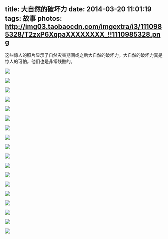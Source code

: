 title: 大自然的破坏力
date: 2014-03-20 11:01:19
tags: 故事
photos: http://img03.taobaocdn.com/imgextra/i3/1110985328/T2zxP6XqpaXXXXXXXX_!!1110985328.png
---

这些惊人的照片显示了自然灾害期间或之后大自然的破坏力。大自然的破坏力真是惊人的可怕。他们也是非常残酷的。 

<!-- more -->

![](http://img01.taobaocdn.com/imgextra/i1/1110985328/T2Ykf7XwtXXXXXXXXX_!!1110985328.jpg)

![](http://img02.taobaocdn.com/imgextra/i2/1110985328/T2PST.XpBXXXXXXXXX_!!1110985328.jpg)

![](http://img03.taobaocdn.com/imgextra/i3/1110985328/T28m28XvJXXXXXXXXX_!!1110985328.jpg)

![](http://img02.taobaocdn.com/imgextra/i2/1110985328/T2hDf.XppXXXXXXXXX_!!1110985328.jpg)

![](http://img02.taobaocdn.com/imgextra/i2/1110985328/T2Y9_7Xy8XXXXXXXXX_!!1110985328.jpg)

![](http://img01.taobaocdn.com/imgextra/i1/1110985328/T2iif5XvtaXXXXXXXX_!!1110985328.jpg)

![](http://img04.taobaocdn.com/imgextra/i4/1110985328/T2XC_6XEpXXXXXXXXX_!!1110985328.jpg)

![](http://img01.taobaocdn.com/imgextra/i1/1110985328/T2Ur68XxVXXXXXXXXX_!!1110985328.jpg)

![](http://img02.taobaocdn.com/imgextra/i2/1110985328/T2WV29Xu4XXXXXXXXX_!!1110985328.jpg)

![](http://img03.taobaocdn.com/imgextra/i3/1110985328/T2cMY.XqJXXXXXXXXX_!!1110985328.jpg)

![](http://img04.taobaocdn.com/imgextra/i4/1110985328/T2YCP7XvNXXXXXXXXX_!!1110985328.jpg)

![](http://img02.taobaocdn.com/imgextra/i2/1110985328/T28XP.Xr0XXXXXXXXX_!!1110985328.jpg)

![](http://img04.taobaocdn.com/imgextra/i4/1110985328/T2QrH.XrJXXXXXXXXX_!!1110985328.jpg)

![](http://img01.taobaocdn.com/imgextra/i1/1110985328/T2d9z4XuJaXXXXXXXX_!!1110985328.jpg)

![](http://img03.taobaocdn.com/imgextra/i3/1110985328/T29Bv_XshXXXXXXXXX_!!1110985328.jpg)

![](http://img03.taobaocdn.com/imgextra/i3/1110985328/T2CtT.XrpXXXXXXXXX_!!1110985328.jpg)

![](http://img03.taobaocdn.com/imgextra/i3/1110985328/T2CS_8Xs8XXXXXXXXX_!!1110985328.jpg)

![](http://img03.taobaocdn.com/imgextra/i3/1110985328/T28r69XuVXXXXXXXXX_!!1110985328.jpg)
